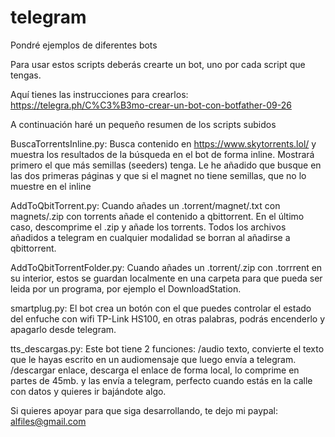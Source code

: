 # telegram
Pondré ejemplos de diferentes bots

Para usar estos scripts deberás crearte un bot, uno por cada script que tengas.

Aquí tienes las instrucciones para crearlos:
https://telegra.ph/C%C3%B3mo-crear-un-bot-con-botfather-09-26

A continuación haré un pequeño resumen de los scripts subidos

BuscaTorrentsInline.py:
Busca contenido en https://www.skytorrents.lol/ y muestra los resultados de la búsqueda en el bot de forma inline. Mostrará primero el que más semillas (seeders) tenga. Le he añadido que busque en las dos primeras páginas y que si el magnet no tiene semillas, que no lo muestre en el inline

AddToQbitTorrent.py:
Cuando añades un .torrent/magnet/.txt con magnets/.zip con torrents añade el contenido a qbittorrent. 
En el último caso, descomprime el .zip y añade los torrents.
Todos los archivos añadidos a telegram en cualquier modalidad se borran al añadirse a qbittorrent.

AddToQbitTorrentFolder.py:
Cuando añades un .torrent/.zip con .torrrent en su interior, estos se guardan localmente en una carpeta para que pueda ser leida por un programa, por ejemplo el DownloadStation.

smartplug.py:
El bot crea un botón con el que puedes controlar el estado del enfuche con wifi TP-Link HS100, en otras palabras, podrás encenderlo y apagarlo desde telegram.

tts_descargas.py:
Este bot tiene 2 funciones:
/audio texto, convierte el texto que le hayas escrito en un audiomensaje que luego envía a telegram.
/descargar enlace, descarga el enlace de forma local, lo comprime en partes de 45mb. y las envía a telegram, perfecto cuando estás en la calle con datos y quieres ir bajándote algo.

Si quieres apoyar para que siga desarrollando, te dejo mi paypal: 
alfiles@gmail.com
